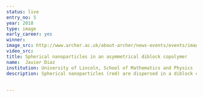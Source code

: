 ```yaml
---
status: live
entry_no: 5
year: 2018
type: image 
early_career: yes
winner: 
image_src: http://www.archer.ac.uk/about-archer/news-events/events/image-comp/gallery-2018/05_Entry_800.jpg
video_src: 
title: Spherical nanoparticles in an asymmetrical diblock copolymer
name:  Javier Diaz
institution: University of Lincoln, School of Mathematics and Physics
description: Spherical nanoparticles (red) are dispersed in a diblock copolymer mixture. In the absence of particles, a diblock copolymer can phase separate into ordered alternating phases with a periodicity. This makes copolymers a perfect matrix to assembly colloid. Here, the red colloids have an affinity towards the interior of the domains. 
 
  
---
```

